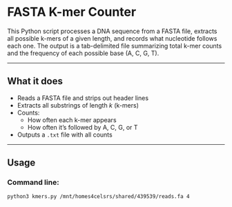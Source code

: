 # FASTA K-mer Counter

This Python script processes a DNA sequence from a FASTA file, extracts all possible k-mers of a given length, and records what nucleotide follows each one. 
The output is a tab-delimited file summarizing total k-mer counts and the frequency of each possible base (A, C, G, T).

---

## What it does

- Reads a FASTA file and strips out header lines
- Extracts all substrings of length *k* (k-mers)
- Counts:
  - How often each k-mer appears
  - How often it’s followed by A, C, G, or T
- Outputs a `.txt` file with all counts

---

## Usage

### Command line:

```bash
python3 kmers.py /mnt/homes4celsrs/shared/439539/reads.fa 4
```
 
